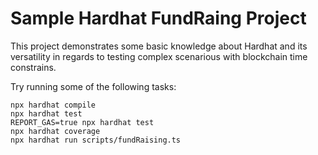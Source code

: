 # Sample Hardhat FundRaing Project

This project demonstrates some basic knowledge about Hardhat and its versatility in regards to testing complex scenarious with blockchain time constrains.

Try running some of the following tasks:

```shell
npx hardhat compile
npx hardhat test
REPORT_GAS=true npx hardhat test
npx hardhat coverage
npx hardhat run scripts/fundRaising.ts
```
